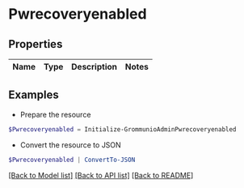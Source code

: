 # Pwrecoveryenabled
## Properties

Name | Type | Description | Notes
------------ | ------------- | ------------- | -------------

## Examples

- Prepare the resource
```powershell
$Pwrecoveryenabled = Initialize-GrommunioAdminPwrecoveryenabled 
```

- Convert the resource to JSON
```powershell
$Pwrecoveryenabled | ConvertTo-JSON
```

[[Back to Model list]](../README.md#documentation-for-models) [[Back to API list]](../README.md#documentation-for-api-endpoints) [[Back to README]](../README.md)

